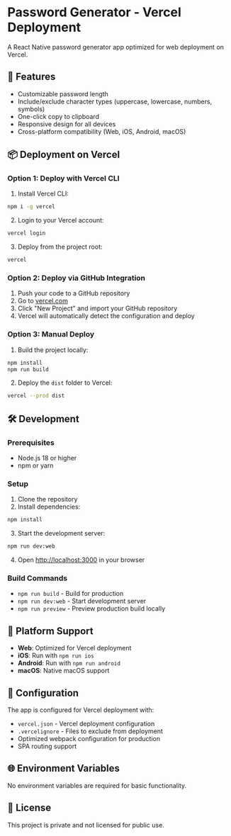 # Password Generator - Vercel Deployment

A React Native password generator app optimized for web deployment on Vercel.

## 🚀 Features

- Customizable password length
- Include/exclude character types (uppercase, lowercase, numbers, symbols)
- One-click copy to clipboard
- Responsive design for all devices
- Cross-platform compatibility (Web, iOS, Android, macOS)

## 📦 Deployment on Vercel

### Option 1: Deploy with Vercel CLI

1. Install Vercel CLI:
```bash
npm i -g vercel
```

2. Login to your Vercel account:
```bash
vercel login
```

3. Deploy from the project root:
```bash
vercel
```

### Option 2: Deploy via GitHub Integration

1. Push your code to a GitHub repository
2. Go to [vercel.com](https://vercel.com)
3. Click "New Project" and import your GitHub repository
4. Vercel will automatically detect the configuration and deploy

### Option 3: Manual Deploy

1. Build the project locally:
```bash
npm install
npm run build
```

2. Deploy the `dist` folder to Vercel:
```bash
vercel --prod dist
```

## 🛠️ Development

### Prerequisites

- Node.js 18 or higher
- npm or yarn

### Setup

1. Clone the repository
2. Install dependencies:
```bash
npm install
```

3. Start the development server:
```bash
npm run dev:web
```

4. Open [http://localhost:3000](http://localhost:3000) in your browser

### Build Commands

- `npm run build` - Build for production
- `npm run dev:web` - Start development server
- `npm run preview` - Preview production build locally

## 📱 Platform Support

- **Web**: Optimized for Vercel deployment
- **iOS**: Run with `npm run ios`
- **Android**: Run with `npm run android`
- **macOS**: Native macOS support

## 🔧 Configuration

The app is configured for Vercel deployment with:

- `vercel.json` - Vercel deployment configuration
- `.vercelignore` - Files to exclude from deployment
- Optimized webpack configuration for production
- SPA routing support

## 🌐 Environment Variables

No environment variables are required for basic functionality.

## 📄 License

This project is private and not licensed for public use.
